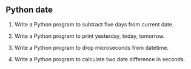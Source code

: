 ## Python date

1. Write a Python program to subtract five days from current date.

2. Write a Python program to print yesterday, today, tomorrow.

3. Write a Python program to drop microseconds from datetime.

4. Write a Python program to calculate two date difference in seconds.